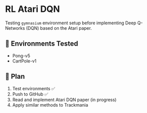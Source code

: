 # RL Atari DQN

Testing `gymnasium` environment setup before implementing Deep Q-Networks (DQN) based on the Atari paper.

## 🧪 Environments Tested

- Pong-v5
- CartPole-v1

## 🚀 Plan

1. Test environments ✅
2. Push to GitHub ✅
3. Read and implement Atari DQN paper (in progress)
4. Apply similar methods to Trackmania
